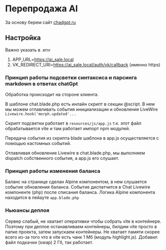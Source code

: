 # Перепродажа AI

За основу берем сайт [chadgpt.ru](https://chadgpt.ru/)

## Настройка

Важно указать в .env
1. APP_URL=https://ai_sale.local
1. VK_REDIRECT_URI=https://ai_sale.local/auth/vk/callback (именно https)

### Принцип работы подсветки синтаксиса и парсинга markdown в ответах chatGpt

Обработка происходит на стороне клиента.

В шаблоне chat.blade.php есть инлайн скрипт в секции @script.
В нем мы можем отлавливать события инициализации и обновления LiveWire
```Livewire.hook('morph.updated'...```

Скрипт подсветки работает в `resources/js/app.js`
т.к. этот файл обрабатывается vite и там работает импорт npm модулей.

Передача события из скрипта blade шаблона в app.js осуществляется с помощью кастомных событий.

Отлавливая обновление Livewire в chat.blade.php, мы выполняем dispatch собственного события, а app.js его слушает.

### Принцип работы изменения баланса

Баланс на странице сделан Alpine компонентом, в нем слушается событие обновления баланса.
Событие диспатчится в Chat Livewire компоненте (php) после списания баланса.
Логика Alpine компонента находится в лейауте `app.blade.php`

### Ньюансы деплоя

Сервер слабый, не хватает оперативки чтобы собрать vite в контейнере.
Поэтому при деплое останавливаем контейнеры, билдим vite просто в папке проекта, затем запускаем контейнеры.
Не хватает памяти скорее всего из-за того что в vite есть чанк 1 Мб (модуль highlight.js).
Добавил файл подкачки (swap) 2 Гб, так работает.
